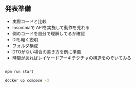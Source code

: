 ## 発表準備

- 実際コードと比較
- Insomniaで APIを実施して動作を見れる
- 例のコードを自分で理解してるか確認
- DIも軽く説明
- フォルダ構成
- DTOがない場合の書き方を例に準備
- 時間があればレイヤードアーキテクチャの構造をのぞいてみる

##

```bash
npm run start
```

```bash
docker up compose -d
```